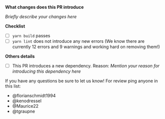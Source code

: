 **What changes does this PR introduce**

_Briefly describe your changes here_

**Checklist**
- [ ] `yarn build` passes
- [ ] `yarn lint` does not introduce any new errors (We know there are currently 12 errors and 9 warnings and working hard on removing them!)

**Others details**
- [ ] This PR introduces a new dependency. Reason: _Mention your reason for introducing this dependency here_
  
If you have any questions be sure to let us know! For review ping anyone in this list:
 
 - @florianschmidt1994
 - @kenodressel
 - @Maurice22
 - @tgraupne
 